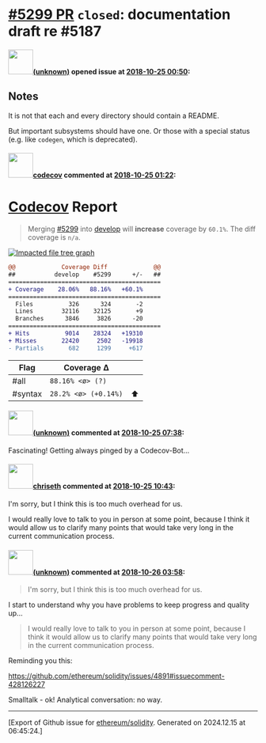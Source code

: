 # [\#5299 PR](https://github.com/ethereum/solidity/pull/5299) `closed`: documentation draft re #5187

#### <img src="(unknown)" width="50">[(unknown)]((unknown)) opened issue at [2018-10-25 00:50](https://github.com/ethereum/solidity/pull/5299):

## Notes

It is not that each and every directory should contain a README.

But important subsystems should have one. Or those with a special status (e.g. like `codegen`, which is deprecated).


#### <img src="https://avatars.githubusercontent.com/in/254?v=4" width="50">[codecov](https://github.com/apps/codecov) commented at [2018-10-25 01:22](https://github.com/ethereum/solidity/pull/5299#issuecomment-432881021):

# [Codecov](https://codecov.io/gh/ethereum/solidity/pull/5299?src=pr&el=h1) Report
> Merging [#5299](https://codecov.io/gh/ethereum/solidity/pull/5299?src=pr&el=desc) into [develop](https://codecov.io/gh/ethereum/solidity/commit/01566c2e1af5b7f655fd593e5e1019e103d739a0?src=pr&el=desc) will **increase** coverage by `60.1%`.
> The diff coverage is `n/a`.

[![Impacted file tree graph](https://codecov.io/gh/ethereum/solidity/pull/5299/graphs/tree.svg?width=650&token=87PGzVEwU0&height=150&src=pr)](https://codecov.io/gh/ethereum/solidity/pull/5299?src=pr&el=tree)

```diff
@@             Coverage Diff             @@
##           develop    #5299      +/-   ##
===========================================
+ Coverage    28.06%   88.16%   +60.1%     
===========================================
  Files          326      324       -2     
  Lines        32116    32125       +9     
  Branches      3846     3826      -20     
===========================================
+ Hits          9014    28324   +19310     
+ Misses       22420     2502   -19918     
- Partials       682     1299     +617
```

| Flag | Coverage Δ | |
|---|---|---|
| #all | `88.16% <ø> (?)` | |
| #syntax | `28.2% <ø> (+0.14%)` | :arrow_up: |

#### <img src="(unknown)" width="50">[(unknown)]((unknown)) commented at [2018-10-25 07:38](https://github.com/ethereum/solidity/pull/5299#issuecomment-432946863):

Fascinating! Getting always pinged by a Codecov-Bot...

#### <img src="https://avatars.githubusercontent.com/u/9073706?v=4" width="50">[chriseth](https://github.com/chriseth) commented at [2018-10-25 10:43](https://github.com/ethereum/solidity/pull/5299#issuecomment-433003330):

I'm sorry, but I think this is too much overhead for us.

I would really love to talk to you in person at some point, because I think it would allow us to clarify many points that would take very long in the current communication process.

#### <img src="(unknown)" width="50">[(unknown)]((unknown)) commented at [2018-10-26 03:58](https://github.com/ethereum/solidity/pull/5299#issuecomment-433278629):

> I'm sorry, but I think this is too much overhead for us.

I start to understand why you have problems to keep progress and quality up...

> I would really love to talk to you in person at some point, because I think it would allow us to clarify many points that would take very long in the current communication process.

Reminding you this:

https://github.com/ethereum/solidity/issues/4891#issuecomment-428126227

Smalltalk - ok! Analytical conversation: no way.


-------------------------------------------------------------------------------



[Export of Github issue for [ethereum/solidity](https://github.com/ethereum/solidity). Generated on 2024.12.15 at 06:45:24.]
